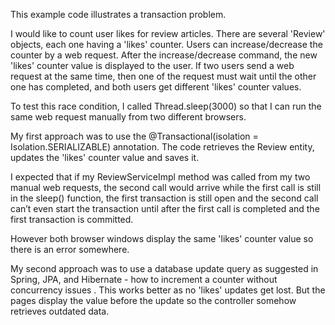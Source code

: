 This example code illustrates a transaction problem.

I would like to count user likes for review articles. There are several 'Review' objects, each one having a 'likes' counter. Users can increase/decrease the counter by a web request. After the increase/decrease command, the new 'likes' counter value is displayed to the user. If two users send a web request at the same time, then one of the request must wait until the other one has completed, and both users get different 'likes' counter values.

To test this race condition, I called Thread.sleep(3000) so that I can run the same web request manually from two different browsers.

My first approach was to use the @Transactional(isolation = Isolation.SERIALIZABLE) annotation. The code retrieves the Review entity, updates the 'likes' counter value and saves it.

I expected that if my ReviewServiceImpl method was called from my two manual web requests, the second call would arrive while the first call is still in the sleep() function, the first transaction is still open and the second call can’t even start the transaction until after the first call is completed and the first transaction is committed.

However both browser windows display the same 'likes' counter value so there is an error somewhere.

My second approach was to use a database update query as suggested in Spring, JPA, and Hibernate - how to increment a counter without concurrency issues . This works better as no 'likes' updates get lost. But the pages display the value before the update so the controller somehow retrieves outdated data.
